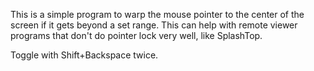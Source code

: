 This is a simple program to warp the mouse pointer to the center of the screen if it gets beyond a set range. This can help with remote viewer programs that don't do pointer lock very well, like SplashTop.

Toggle with Shift+Backspace twice.
